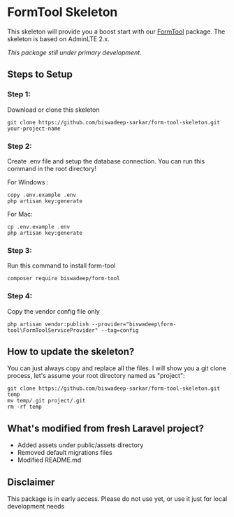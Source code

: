 # FormTool Skeleton

This skeleton will provide you a boost start with our <a href="https://github.com/biswadeep-sarkar/form-tool" target="_blank">FormTool</a> package. The skeleton is based on AdminLTE 2.x.

*This package still under primary development.*

## Steps to Setup

### Step 1:
Download or clone this skeleton
```
git clone https://github.com/biswadeep-sarkar/form-tool-skeleton.git your-project-name
```

### Step 2:
Create .env file and setup the database connection. You can run this command in the root directory!

For Windows :
```
copy .env.example .env
php artisan key:generate
```

For Mac:
```
cp .env.example .env
php artisan key:generate
```

### Step 3:
Run this command to install form-tool
```
composer require biswadeep/form-tool
```

### Step 4:
Copy the vendor config file only
```
php artisan vendor:publish --provider="biswadeep\form-tool\FormToolServiceProvider" --tag=config
```

## How to update the skeleton?
You can just always copy and replace all the files.
I will show you a git clone process, let's assume your root directory named as "project":
```
git clone https://github.com/biswadeep-sarkar/form-tool-skeleton.git temp
mv temp/.git project/.git
rm -rf temp
```

## What's modified from fresh Laravel project?
- Added assets under public/assets directory
- Removed default migrations files
- Modified README.md

## Disclaimer
This package is in early access.
Please do not use yet, or use it just for local development needs